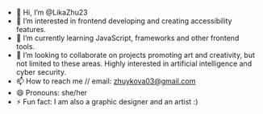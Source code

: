 - 👋 Hi, I’m @LikaZhu23
- 👀 I’m interested in frontend developing and creating accessibility features.
- 🌱 I’m currently learning JavaScript, frameworks and other frontend tools.
- 💞️ I’m looking to collaborate on projects promoting art and creativity, but not limited to these areas. Highly interested in artificial intelligence and cyber security.
- 📫 How to reach me // email: zhuykova03@gmail.com
- 😄 Pronouns: she/her
- ⚡ Fun fact: I am also a graphic designer and an artist :) 

<!---
LikaZhu23/LikaZhu23 is a ✨ special ✨ repository because its `README.md` (this file) appears on your GitHub profile.
You can click the Preview link to take a look at your changes.
--->
